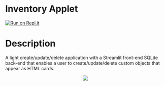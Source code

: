 # Inventory Applet

[![Run on Repl.it](https://repl.it/badge/github/besartmujeci/Inventory-Applet)](https://repl.it/github/besartmujeci/Inventory-Applet)

# Description
A light create/update/delete application with a Streamlit front-end SQLite back-end that enables a user to create/update/delete custom objects that appear as HTML cards.

<center><img src='https://user-images.githubusercontent.com/27745342/168490746-6bd1247a-e0b1-4047-9422-50d6ec75f9de.png'></center>
